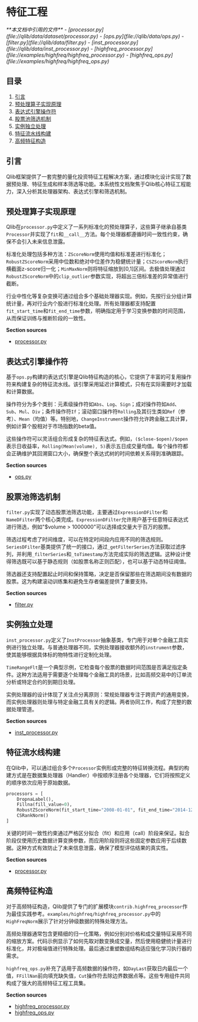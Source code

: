 # 特征工程

<cite>
**本文档中引用的文件**
- [processor.py](file://qlib/data/dataset/processor.py)
- [ops.py](file://qlib/data/ops.py)
- [filter.py](file://qlib/data/filter.py)
- [inst_processor.py](file://qlib/data/inst_processor.py)
- [highfreq_processor.py](file://examples/highfreq/highfreq_processor.py)
- [highfreq_ops.py](file://examples/highfreq/highfreq_ops.py)
</cite>

## 目录
1. [引言](#引言)
2. [预处理算子实现原理](#预处理算子实现原理)
3. [表达式引擎操作符](#表达式引擎操作符)
4. [股票池筛选机制](#股票池筛选机制)
5. [实例独立处理](#实例独立处理)
6. [特征流水线构建](#特征流水线构建)
7. [高频特征构造](#高频特征构造)

## 引言
Qlib框架提供了一套完整的量化投资特征工程解决方案，通过模块化设计实现了数据预处理、特征生成和样本筛选等功能。本系统性文档聚焦于Qlib核心特征工程能力，深入分析其处理器架构、表达式引擎和筛选机制。

## 预处理算子实现原理

Qlib在`processor.py`中定义了一系列标准化的预处理算子，这些算子继承自基类`Processor`并实现了`fit`和`__call__`方法。每个处理器都遵循时间一致性约束，确保不会引入未来信息泄露。

标准化处理包括多种方法：`ZScoreNorm`使用均值和标准差进行标准化；`RobustZScoreNorm`采用中位数和绝对中位差作为稳健统计量；`CSZScoreNorm`执行横截面z-score归一化；`MinMaxNorm`则将特征缩放到[0,1]区间。去极值处理通过`RobustZScoreNorm`中的`clip_outlier`参数实现，将超出三倍标准差的异常值进行截断。

行业中性化等复杂变换可通过组合多个基础处理器实现。例如，先按行业分组计算统计量，再对行业内个股进行标准化处理。所有处理器都支持配置`fit_start_time`和`fit_end_time`参数，明确指定用于学习变换参数的时间范围，从而保证训练与推断阶段的一致性。

**Section sources**
- [processor.py](file://qlib/data/dataset/processor.py#L1-L419)

## 表达式引擎操作符

基于`ops.py`构建的表达式引擎是Qlib特征构造的核心，它提供了丰富的可复用操作符来构建复杂的特征流水线。该引擎采用延迟计算模式，只有在实际需要时才加载和计算数据。

操作符分为多个类别：元素级操作符如`Abs`、`Log`、`Sign`；成对操作符如`Add`、`Sub`、`Mul`、`Div`；条件操作符`If`；滚动窗口操作符`Rolling`及其衍生类如`Ref`（参考）、`Mean`（均值）等。特别地，`ChangeInstrument`操作符允许跨金融工具计算，例如计算个股相对于市场指数的beta值。

这些操作符可以灵活组合形成复杂的特征表达式。例如，`($close-$open)/$open`表示日收益率，`Rolling(Mean(volume), 5)`表示五日成交量均值。每个操作符都会正确维护其回溯窗口大小，确保整个表达式树的时间依赖关系得到准确跟踪。

**Section sources**
- [ops.py](file://qlib/data/ops.py#L1-L799)

## 股票池筛选机制

`filter.py`实现了动态股票池筛选功能，主要通过`ExpressionDFilter`和`NameDFilter`两个核心类完成。`ExpressionDFilter`允许用户基于任意特征表达式进行筛选，例如"$volume > 1000000"可以选择成交量大于百万的股票。

筛选过程考虑了时间维度，可以在特定时间段内应用不同的筛选规则。`SeriesDFilter`基类提供了统一的接口，通过`_getFilterSeries`方法获取过滤序列，并利用`_filterSeries`和`_toTimestamp`方法完成实际的筛选逻辑。这种设计使得筛选既可以基于静态规则（如股票名称正则匹配），也可以基于动态特征阈值。

筛选器还支持配置起止时间和保持策略，决定是否保留那些在筛选期间没有数据的股票。这为构建滚动训练集和避免生存者偏差提供了重要支持。

**Section sources**
- [filter.py](file://qlib/data/filter.py#L1-L375)

## 实例独立处理

`inst_processor.py`定义了`InstProcessor`抽象基类，专门用于对单个金融工具实例进行独立处理。与普通处理器不同，实例处理器接收额外的`instrument`参数，使其能够根据具体标的物特性进行定制化处理。

`TimeRangeFlt`是一个典型示例，它检查每个股票的数据时间范围是否满足指定条件。这种方法适用于需要逐个处理每个金融工具的场景，比如高频交易中的订单流分析或特定合约的到期日处理。

实例处理器的设计体现了关注点分离原则：常规处理器专注于跨资产的通用变换，而实例处理器则处理与特定金融工具有关的逻辑。两者协同工作，构成了完整的数据处理管道。

**Section sources**
- [inst_processor.py](file://qlib/data/inst_processor.py#L1-L22)

## 特征流水线构建

在Qlib中，可以通过组合多个`Processor`实例形成完整的特征转换流程。典型的构建方式是在数据集处理器（Handler）中按顺序注册各个处理器，它们将按照定义的顺序依次应用于原始数据。

```python
processors = [
    DropnaLabel(),
    Fillna(fill_value=0),
    RobustZScoreNorm(fit_start_time="2008-01-01", fit_end_time="2014-12-31"),
    CSRankNorm()
]
```

关键的时间一致性约束通过严格区分拟合（fit）和应用（call）阶段来保证。拟合阶段仅使用历史数据计算变换参数，而应用阶段则将这些固定参数应用于后续数据。这种方式有效防止了未来信息泄露，确保了模型评估结果的真实性。

**Section sources**
- [processor.py](file://qlib/data/dataset/processor.py#L1-L419)

## 高频特征构造

对于高频特征构造，Qlib提供了专门的扩展模块`contrib.highfreq_processor`作为最佳实践参考。`examples/highfreq/highfreq_processor.py`中的`HighFreqNorm`展示了针对分钟级数据的特殊处理方法。

高频处理器通常包含更精细的归一化策略，例如分别对价格和成交量特征采用不同的缩放方案。代码示例显示了如何先取对数变换成交量，然后使用稳健统计量进行标准化，并对极端值进行特殊处理。最后通过重塑数组结构适应强化学习执行器的需求。

`highfreq_ops.py`补充了适用于高频数据的操作符，如`DayLast`获取日内最后一个值，`FFillNan`前向填充缺失值，`Cut`操作符去除边界数据点等。这些专用组件共同构成了强大的高频特征工程工具集。

**Section sources**
- [highfreq_processor.py](file://examples/highfreq/highfreq_processor.py#L1-L76)
- [highfreq_ops.py](file://examples/highfreq/highfreq_ops.py#L1-L167)